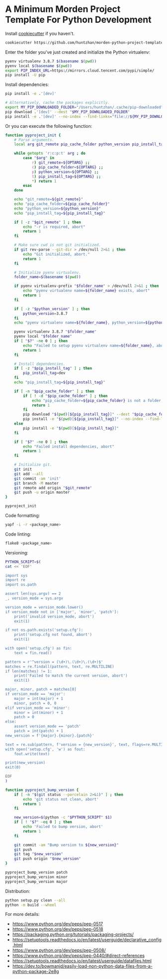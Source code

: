 # A Minimum Morden Project Template For Python Development

Install [cookiecutter](https://github.com/audreyr/cookiecutter) if you haven't.

```bash
cookiecutter https://github.com/huntzhan/morden-python-project-template.git
```

Enter the folder you've just created and initialize the Python virtualenv:

```bash
pyenv virtualenv 3.8.7 $(basename $(pwd))
pyenv local $(basename $(pwd))
export PIP_INDEX_URL=https://mirrors.cloud.tencent.com/pypi/simple/
pip install -U pip
```

Install dependencies:

```bash
pip install -e .'[dev]'

# Alternatively, cache the packages explicitly.
export MY_PIP_DOWNLOADED_FOLDER="/Users/huntzhan/.cache/pip-downloaded"
pip download .'[dev]' --dest "$MY_PIP_DOWNLOADED_FOLDER"
pip install -e .'[dev]' --no-index --find-links="file://${MY_PIP_DOWNLOADED_FOLDER}"
```

Or you can execute the following function:

```bash
function pyproject_init {
    # Parse arguments.
    local arg git_remote pip_cache_folder python_version pip_install_tag

    while getopts 'r:c:p:t' arg ; do
        case "$arg" in
            r) git_remote=${OPTARG} ;;
            c) pip_cache_folder=${OPTARG} ;;
            p) python_version=${OPTARG} ;;
            t) pip_install_tag=${OPTARG} ;;
            *) return 1
        esac
    done

    echo "git_remote=${git_remote}"
    echo "pip_cache_folder=${pip_cache_folder}"
    echo "python_version=${python_version}"
    echo "pip_install_tag=${pip_install_tag}"

    if [ -z "$git_remote" ] ; then
        echo "-r is required, abort"
        return 1
    fi

    # Make sure cwd is not git initialized.
    if git rev-parse --git-dir > /dev/null 2>&1 ; then
        echo "Git initialized, abort."
        return 1
    fi

    # Initialize pyenv virtualenv.
    folder_name=$(basename $(pwd))

    if pyenv virtualenv-prefix "$folder_name" > /dev/null 2>&1 ; then
        echo "pyenv virtualenv name=${folder_name} exists, abort"
        return 1
    fi

    if [ -z "$python_version" ] ; then
        python_version=3.8.7
    fi
    echo "pyenv virtualenv name=${folder_name}, python_version=${python_version}"

    pyenv virtualenv 3.8.7 "$folder_name"
    pyenv local "$folder_name"
    if [ "$?" -ne 0 ] ; then
        echo "Failed to setup pyenv virtualenv name=${folder_name}, abort"
        return 1
    fi

    # Install dependencies.
    if [ -z "$pip_install_tag" ] ; then
        pip_install_tag=dev
    fi
    echo "pip_install_tag=${pip_install_tag}"

    if [ -n "$pip_cache_folder" ] ; then
        if [ ! -d "$pip_cache_folder" ] ; then
            echo "pip_cache_folder=${pip_cache_folder} is not a folder, abort"
            return 1
        fi
        pip download "$(pwd)[${pip_install_tag}]" --dest "$pip_cache_folder"
        pip install -e "$(pwd)[${pip_install_tag}]" --no-index --find-links="file://${pip_cache_folder}"
    else
        pip install -e "$(pwd)[${pip_install_tag}]"
    fi

    if [ "$?" -ne 0 ] ; then
        echo "Failed install dependencies, abort"
        return 1
    fi

    # Initialize git.
    git init
    git add --all
    git commit -am 'init'
    git branch -M master
    git remote add origin "$git_remote"
    git push -u origin master
}

pyproject_init
```

Code formatting:

```bash
yapf -i -r <package_name>
```

Code linting:

```bash
flake8 <package_name>
```

Versioning:

```bash
PYTHON_SCRIPT=$(
cat << 'EOF'

import sys
import re
import os.path

assert len(sys.argv) == 2
_, version_mode = sys.argv

version_mode = version_mode.lower()
if version_mode not in ['major', 'minor', 'patch']:
    print('invalid version_mode, abort')
    exit(1)

if not os.path.exists('setup.cfg'):
    print('setup.cfg not found, abort')
    exit(1)

with open('setup.cfg') as fin:
    text = fin.read()

pattern = r'^version = (\d+)\.(\d+)\.(\d+)$'
matches = re.findall(pattern, text, re.MULTILINE)
if len(matches) != 1:
    print('Failed to match the current version, abort')
    exit(1)

major, minor, patch = matches[0]
if version_mode == 'major':
    major = int(major) + 1
    minor, patch = 0, 0
elif version_mode == 'minor':
    minor = int(minor) + 1
    patch = 0
else:
    assert version_mode == 'patch'
    patch = int(patch) + 1
new_version = f'{major}.{minor}.{patch}'

text = re.sub(pattern, f'version = {new_version}', text, flags=re.MULTILINE)
with open('setup.cfg', 'w') as fout:
    fout.write(text)

print(new_version)
exit(0)

EOF
)

function pyproject_bump_version {
    if [ -n "$(git status --porcelain 2>&1)" ] ; then
        echo 'git status not clean, abort'
        return 1
    fi

    new_version=$(python -c "$PYTHON_SCRIPT" $1)
    if [ ! "$?" -eq 0 ] ; then
        echo 'Failed to bump version, abort'
        return 1
    fi

    git commit -am "Bump version to ${new_version}"
    git push
    git tag "$new_version"
    git push origin "$new_version"
}

pyproject_bump_version patch
pyproject_bump_version minor
pyproject_bump_version major
```

Distribution:

```bash
python setup.py clean --all
python -m build --wheel
```

For more details:

* https://www.python.org/dev/peps/pep-0517
* https://www.python.org/dev/peps/pep-0518
* https://packaging.python.org/tutorials/packaging-projects/
* https://setuptools.readthedocs.io/en/latest/userguide/declarative_config.html
* https://www.python.org/dev/peps/pep-0508/
* https://www.python.org/dev/peps/pep-0440/#direct-references
* https://setuptools.readthedocs.io/en/latest/userguide/datafiles.html
* https://dev.to/bowmanjd/easily-load-non-python-data-files-from-a-python-package-2e8g
